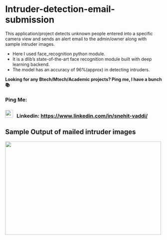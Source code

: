 # Intruder-detection-email-submission
This application/project detects unknown people entered into a specific camera view and sends an alert email to the admin/owner along with sample intruder images. 
* Here I used face_recognition python module. <br>
* It is a dlib’s state-of-the-art face recognition module built with deep learning backend. <br>
* The model has an accuracy of 96%(approx) in detecting intruders.

**Looking for any Btech/Mtech/Academic projects? Ping me, I have a bunch📚**

### Ping Me:
### <div><img src="https://uxwing.com/wp-content/themes/uxwing/download/10-brands-and-social-media/linkedin-color.png" width="25" height="25"> &nbsp; Linkedin: https://www.linkedin.com/in/snehit-vaddi/</div>

## Sample Output of mailed intruder images
<img src="https://github.com/snehitvaddi/Intruder-detection-email-submission/blob/master/intruders/a1.PNG" width="500" height="300">


